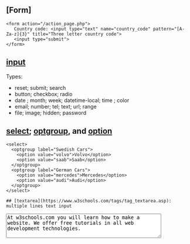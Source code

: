 
## [Form]
```
<form action="/action_page.php">
   Country code: <input type="text" name="country_code" pattern="[A-Za-z]{3}" title="Three letter country code">
   <input type="submit">
</form>
```

## [input](https://www.w3schools.com/tags/tag_input.asp)
Types:
- reset; submit; search
- button; checkbox; radio
- date ; month; week; datetime-local; time ;   color
- email; number; tel; text; url; range 
- file; image; hidden; password

## [select](https://www.w3schools.com/tags/tag_select.asp); [optgroup](https://www.w3schools.com/tags/tag_optgroup.asp), and [option](https://www.w3schools.com/tags/tag_option.asp)
```
<select>
  <optgroup label="Swedish Cars">
    <option value="volvo">Volvo</option>
    <option value="saab">Saab</option>
  </optgroup>
  <optgroup label="German Cars">
    <option value="mercedes">Mercedes</option>
    <option value="audi">Audi</option>
  </optgroup>
</select>

## [textarea](https://www.w3schools.com/tags/tag_textarea.asp): multiple lines text input
```
<textarea rows="4" cols="50">
At w3schools.com you will learn how to make a website. We offer free tutorials in all web development technologies. 
</textarea>
```
